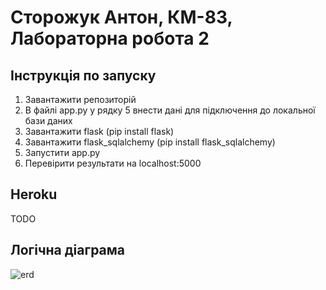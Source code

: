 # Сторожук Антон, КМ-83, Лабораторна робота 2
## Інструкція по запуску
1. Завантажити репозиторій
2. В файлі app.py у рядку 5 внести дані для підключення до локальної бази даних
3. Завантажити flask (pip install flask)
4. Завантажити flask_sqlalchemy (pip install flask_sqlalchemy)
5. Запустити app.py
6. Перевірити результати на localhost:5000

## Heroku
TODO

## Логічна діаграма
![erd](https://user-images.githubusercontent.com/44733274/117507572-e8738100-af8f-11eb-9245-2c3547bdc042.png)
